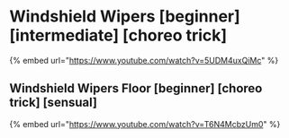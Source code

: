 # Windshield Wipers \[beginner] \[intermediate] \[choreo trick]

{% embed url="https://www.youtube.com/watch?v=5UDM4uxQiMc" %}

## Windshield Wipers Floor \[beginner] \[choreo trick] \[sensual]

{% embed url="https://www.youtube.com/watch?v=T6N4McbzUm0" %}
